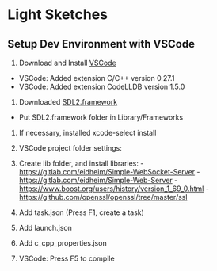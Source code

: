# Light Sketches

## Setup Dev Environment with VSCode

1. Download and Install [VSCode](https://code.visualstudio.com/download)
  - VSCode: Added extension C/C++ version 0.27.1
  - VSCode: Added extension CodeLLDB version 1.5.0

1. Downloaded [SDL2.framework](https://www.libsdl.org/download-2.0.php)
  - Put SDL2.framework folder in Library/Frameworks

1. If necessary, installed xcode-select install

1. VSCode project folder settings:
  1. Create lib folder, and install libraries:
    - https://gitlab.com/eidheim/Simple-WebSocket-Server
    - https://gitlab.com/eidheim/Simple-Web-Server
    - https://www.boost.org/users/history/version_1_69_0.html
    - https://github.com/openssl/openssl/tree/master/ssl

  1. Add task.json (Press F1, create a task)
  1. Add launch.json
  1. Add c_cpp_properties.json

1. VSCode: Press F5 to compile
